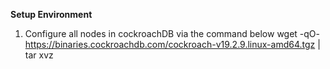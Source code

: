 **Setup Environment**

1. Configure all nodes in cockroachDB via the command below
wget -qO- https://binaries.cockroachdb.com/cockroach-v19.2.9.linux-amd64.tgz | tar  xvz